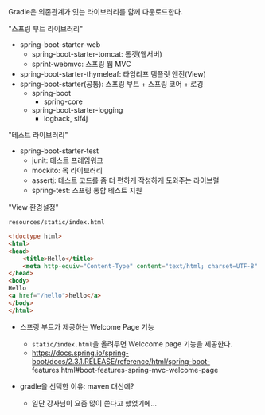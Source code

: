Gradle은 의존관계가 잇는 라이브러리를 함께 다운로드한다.

"스프링 부트 라이브러리"
- spring-boot-starter-web
  - spring-boot-starter-tomcat: 톰캣(웹서버)
  - sprint-webmvc: 스프링 웹 MVC
- spring-boot-starter-thymeleaf: 타임리프 템플릿 엔진(View)
- spring-boot-starter(공통): 스프링 부트 + 스프링 코어 + 로깅
  - spring-boot
    - spring-core
  - spring-boot-starter-logging
    - logback, slf4j

"테스트 라이브러리"
- spring-boot-starter-test
  - junit: 테스트 프레임워크
  - mockito: 목 라이브러리
  - assertj: 테스트 코드를 좀 더 편하게 작성하게 도와주는 라이브럴
  - spring-test: 스프링 통합 테스트 지원

"View 환경설정"

`resources/static/index.html`
```html
<!doctype html>
<html>
<head>
    <title>Hello</title>
    <meta http-equiv="Content-Type" content="text/html; charset=UTF-8" />
</head>
<body>
Hello
<a href="/hello">hello</a>
</body>
</html>
```

- 스프링 부트가 제공하는 Welcome Page 기능
  - `static/index.html`을 올려두면 Welccome page 기능을 제공한다.
  - https://docs.spring.io/spring-boot/docs/2.3.1.RELEASE/reference/html/spring-boot-
    features.html#boot-features-spring-mvc-welcome-page

- gradle을 선택한 이유: maven 대신에?
  - 일단 강사님이 요즘 많이 쓴다고 했었기에...